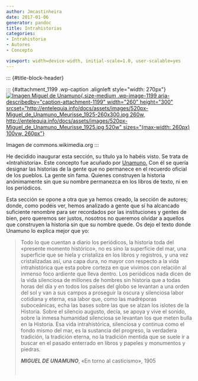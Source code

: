 ```yaml
---
author: Jmcastinheira
date: 2017-01-06
generator: pandoc
title: Intrahistorias
categories:
- Intrahistoria
- Autores
- Concepto

viewport: width=device-width, initial-scale=1.0, user-scalable=yes
---
```


::: {#title-block-header}

::: {#attachment_1199 .wp-caption .alignleft style="width: 270px"}
[![Imagen Miguel de
Unamuno](http://entelequia.info/docs/assets/images/520px-Miguel_de_Unamuno_Meurisse_1925-260x300.jpg){.size-medium
.wp-image-1199 aria-describedby="caption-attachment-1199" width="260"
height="300"
srcset="http://entelequia.info/docs/assets/images/520px-Miguel_de_Unamuno_Meurisse_1925-260x300.jpg 260w, http://entelequia.info/docs/assets/images/520px-Miguel_de_Unamuno_Meurisse_1925.jpg 520w"
sizes="(max-width: 260px) 100vw, 260px"}](http://entelequia.info/docs/assets/images/520px-Miguel_de_Unamuno_Meurisse_1925.jpg)

Imagen de commons.wikimedia.org
:::

He decidido inaugurar esta sección, su título ya lo habéis visto. Se
trata de «Intrahistoria». Este concepto fue acuñado por
[Unamuno.](https://es.wikipedia.org/wiki/Miguel_de_Unamuno) Con él se
quería designar las historias de la gente que no permanece en el
recuerdo oficial de los pueblos. La gente sin fama. Quienes construyen
la historia anónimamente sin que su nombre permanezca en los libros de
texto, ni en los periódicos.

Esta sección se opone a otra que ya hemos creado, la sección de autores;
donde, como podéis ver, hemos analizado a gente que sí ha alcancado
suficiente renombre para ser recordados por las instituciones y gentes
de bien, pero queremos ser justos, nosotros no queremos olvidar a
aquellos que construyen la historia sin que su nombre quede. Os dejo el
texto donde Unamuno lo explica mejor que yo:

> Todo lo que cuentan a diario los periódicos, la historia toda del
> «presente momento histórico», no es sino la superficie del mar, una
> superficie que se hiela y cristaliza en los libros y registros, y una
> vez cristalizadas así, una capa dura, no mayor con respecto a la vida
> intrahistórica que esta pobre corteza en que vivimos con relación al
> inmenso foco ardiente que lleva dentro. Los periódicos nada dicen de
> la vida silenciosa de millones de hombres sin historia que a todas
> horas del día y en todos los países del globo se levantan a una orden
> del sol y van a sus campos a proseguir la oscura y silenciosa labor
> cotidiana y eterna, esa labor que, como las madréporas suboceánicas,
> echa las bases sobre las que se alzan los islotes de la Historia.
> Sobre el silencio augusto, decía, se apoya y vive el sonido, sobre la
> inmesa humanidad silenciosa se levantan los que meten bulla en la
> Historia. Esa vida intrahistórica, silenciosa y continua como el fondo
> mismo del mar, es la sustancia del progreso, la verdadera tradición,
> la tradición eterna, no la tradición mentida que se suele ir a buscar
> en el pasado enterrado en libros y papeles y monumentos y piedras.
>
> ***MIGUEL DE UNAMUNO***, «En torno al casticismo», 1905
>
>  
